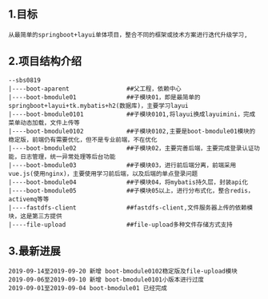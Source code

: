 
## 1.目标
   
    从最简单的springboot+layui单体项目，整合不同的框架或技术方案进行迭代升级学习,
    
    

## 2.项目结构介绍
    
    --sbs0819
    |----boot-aparent                ##父工程，依赖中心
    |----boot-bmodule01              ##子模块01，即是最简单的springboot+layui+tk.mybatis+h2(数据库)，主要学习layui 
    |----boot-bmodule0101            ##子模块0101,将layui换成layuimini，完成菜单动态加载，文件上传等
    |----boot-bmodule0102            ##子模块0102,主要是boot-bmodule01模块的稳定版，前端仍有需要优化，但不是专业前端，不在优化
    |----boot-bmodule02              ##子模块02，主要完善后端，主要完成登录认证功能，日志管理，统一异常处理等后台功能
    |----boot-bmodule03              ##子模块03，进行前后端分离，前端采用vue.js(使用nginx)，主要使用学习前后端，以及后端的单点登录问题
    |----boot-bmodule04              ##子模块04，将mybatis持久层，封装api化
    |----boot-bmodule05              ##子模块05以上，进行分布式化，整合redis，activemq等等
    |----fastdfs-client              ##fastdfs-client,文件服务器上传的依赖模块，这是第三方提供
    |----file-upload                 ##file-upload多种文件存储方式支持
    
    
    
## 3.最新进展

    2019-09-14至2019-09-20 新增 boot-bmodule0102稳定版及file-upload模块
    2019-09-06至2019-09-10 新增 boot-bmodule0101小版本进行过度
    2019-09-01至2019-09-04 boot-bmodule01 已经完成
    
    
    
    

   


